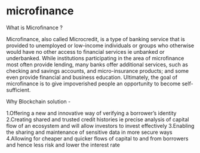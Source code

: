 # microfinance

What is Microfinance ?

Microfinance, also called Microcredit, is a type of banking service that is provided to unemployed or low-income individuals 
or groups who otherwise would have no other access to financial services ie unbanked or underbanked. While institutions 
participating in the area of microfinance most often provide lending, many banks offer additional services, such as checking and savings accounts, and micro-insurance products; and some even provide financial and business education. 
Ultimately, the goal of microfinance is to give impoverished people an opportunity to become self-sufficient.


Why Blockchain solution - 

1.Offering a new and innovative way of verifying a borrower’s identity
2.Creating shared and trusted credit histories ie precise analysis of capital flow of an ecosystem and will allow investors to invest effectively 
3.Enabling the sharing and maintenance of sensitive data in more secure ways
4.Allowing for cheaper and quicker flows of capital to and from borrowers and hence less risk and lower the interest rate
